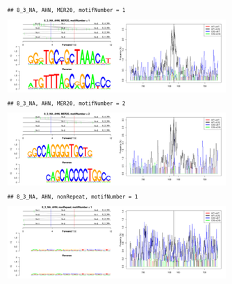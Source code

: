 

```
## 8_3_NA, AHN, MER20, motifNumber = 1
```

![plot of chunk motifPValues](figure/motifPValues-1.png) 

```
## 8_3_NA, AHN, MER20, motifNumber = 2
```

![plot of chunk motifPValues](figure/motifPValues-2.png) 

```
## 8_3_NA, AHN, nonRepeat, motifNumber = 1
```

![plot of chunk motifPValues](figure/motifPValues-3.png) 
  

